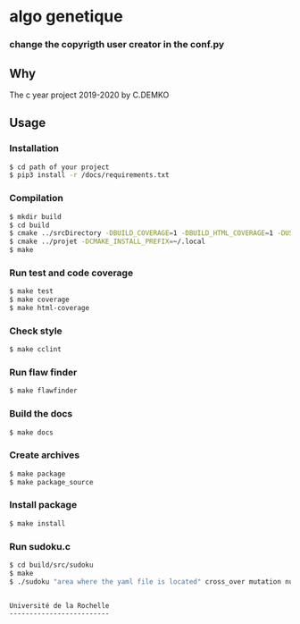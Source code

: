 algo genetique
==============

### change the copyrigth user creator in the conf.py

Why
---
The c year project 2019-2020 by C.DEMKO

Usage
-----

### Installation

~~~bash
$ cd path of your project
$ pip3 install -r /docs/requirements.txt
~~~

### Compilation

~~~bash
$ mkdir build
$ cd build
$ cmake ../srcDirectory -DBUILD_COVERAGE=1 -DBUILD_HTML_COVERAGE=1 -DUSE_VALGRIND=1 -DRUN_CPPCHECK=1
$ cmake ../projet -DCMAKE_INSTALL_PREFIX=~/.local
$ make
~~~

### Run test and code coverage

~~~bash
$ make test
$ make coverage
$ make html-coverage
~~~

### Check style

~~~bash
$ make cclint
~~~

### Run flaw finder

~~~bash
$ make flawfinder
~~~

### Build the docs

~~~bash
$ make docs
~~~

### Create archives

~~~bash
$ make package
$ make package_source
~~~

### Install package

~~~bash
$ make install
~~~
### Run sudoku.c
~~~bash
$ cd build/src/sudoku
$ make
$ ./sudoku "area where the yaml file is located" cross_over mutation numberInPopulation numberOfGeneration


Université de la Rochelle
-------------------------
